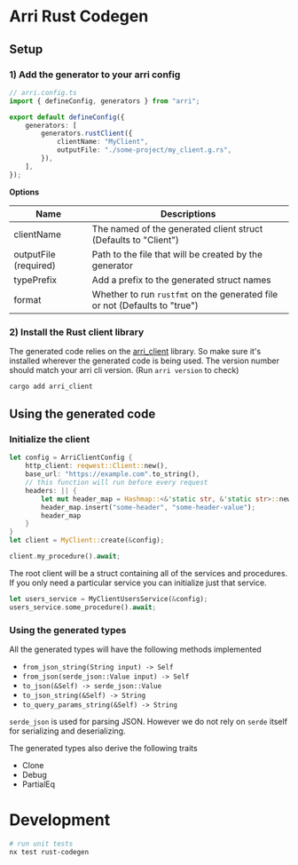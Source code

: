 # Arri Rust Codegen

## Setup

### 1) Add the generator to your arri config

```ts
// arri.config.ts
import { defineConfig, generators } from "arri";

export default defineConfig({
    generators: [
        generators.rustClient({
            clientName: "MyClient",
            outputFile: "./some-project/my_client.g.rs",
        }),
    ],
});
```

**Options**

| Name                  | Descriptions                                                               |
| --------------------- | -------------------------------------------------------------------------- |
| clientName            | The named of the generated client struct (Defaults to "Client")            |
| outputFile (required) | Path to the file that will be created by the generator                     |
| typePrefix            | Add a prefix to the generated struct names                                 |
| format                | Whether to run `rustfmt` on the generated file or not (Defaults to "true") |

### 2) Install the Rust client library

The generated code relies on the [arri_client](/languages/rust/rust-client/README.md) library. So make sure it's installed wherever the generated code is being used. The version number should match your arri cli version. (Run `arri version` to check)

```bash
cargo add arri_client
```

## Using the generated code

### Initialize the client

```rust
let config = ArriClientConfig {
    http_client: reqwest::Client::new(),
    base_url: "https://example.com".to_string(),
    // this function will run before every request
    headers: || {
        let mut header_map = Hashmap::<&'static str, &'static str>::new();
        header_map.insert("some-header", "some-header-value");
        header_map
    }
}
let client = MyClient::create(&config);

client.my_procedure().await;
```

The root client will be a struct containing all of the services and procedures. If you only need a particular service you can initialize just that service.

```rust
let users_service = MyClientUsersService(&config);
users_service.some_procedure().await;
```

### Using the generated types

All the generated types will have the following methods implemented

-   `from_json_string(String input) -> Self`
-   `from_json(serde_json::Value input) -> Self`
-   `to_json(&Self) -> serde_json::Value`
-   `to_json_string(&Self) -> String`
-   `to_query_params_string(&Self) -> String`

`serde_json` is used for parsing JSON. However we do not rely on `serde` itself for serializing and deserializing.

The generated types also derive the following traits

-   Clone
-   Debug
-   PartialEq

# Development

```bash
# run unit tests
nx test rust-codegen
```
